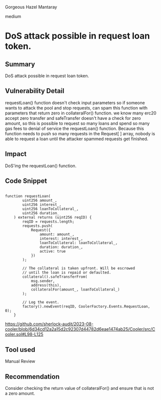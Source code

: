 Gorgeous Hazel Mantaray

medium

# DoS attack possible in request loan token.
## Summary
DoS attack possible in request loan token.

## Vulnerability Detail
requestLoan() function doesn't check input parameters so if someone wants to attack the pool and stop requests, can spam this function with parameters that return zero in collateralFor() function. we know many erc20 accept zero transfer and safeTransfer doesn't have a check for zero amount, so this is possible to request so many loans and spend so many gas fees to denial of service the requestLoan() function. Because this function needs to push so many requests in the Request[ ] array, nobody is able to request a loan until the attacker spammed requests get finished.

## Impact
DoS'ing the requestLoan() function.

## Code Snippet
```solidity 

function requestLoan(
        uint256 amount_,
        uint256 interest_,
        uint256 loanToCollateral_,
        uint256 duration_
    ) external returns (uint256 reqID) {
        reqID = requests.length;
        requests.push(
            Request({
                amount: amount_,
                interest: interest_,
                loanToCollateral: loanToCollateral_,
                duration: duration_,
                active: true
            })
        );

        // The collateral is taken upfront. Will be escrowed
        // until the loan is repaid or defaulted.
        collateral().safeTransferFrom(
            msg.sender,
            address(this),
            collateralFor(amount_, loanToCollateral_)
        );

        // Log the event.
        factory().newEvent(reqID, CoolerFactory.Events.RequestLoan, 0);
    }
```
https://github.com/sherlock-audit/2023-08-cooler/blob/6d34cd12a2a15d2c92307d44782d6eae1474ab25/Cooler/src/Cooler.sol#L98-L125
## Tool used

Manual Review

## Recommendation
Consider checking the return value of collateralFor() and ensure that is not a zero amount.
